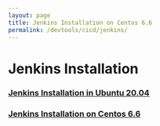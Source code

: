 ```yaml
---
layout: page
title: Jenkins Installation on Centos 6.6
permalink: /devtools/cicd/jenkins/
---
```


# Jenkins Installation

### [Jenkins Installation in Ubuntu 20.04](/devtools/cicd/jenkins/setup/ubuntu/20.04/)

### [Jenkins Installation on Centos 6.6](/devtools/cicd/jenkins/setup/centos/6/)
